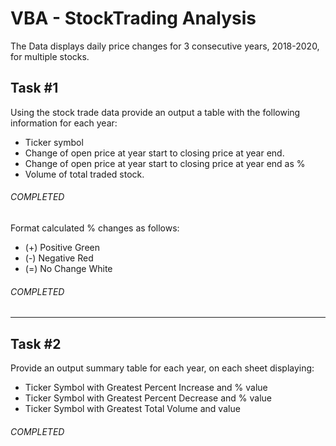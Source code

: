 # VBA - StockTrading Analysis 

The Data displays daily price changes for 3 consecutive years, 2018-2020, for multiple stocks.

## Task #1

Using the stock trade data provide an output a table with the following information for each year:
+ Ticker symbol
+ Change of open price at year start to closing price at year end.
+ Change of open price at year start to closing price at year end as %
+ Volume of total traded stock.
###### COMPLETED
Format calculated % changes as follows: 
+ (+) Positive Green
+ (-) Negative Red 
+ (=) No Change White
###### COMPLETED
---
## Task #2

Provide an output summary table for each year, on each sheet displaying:
+ Ticker Symbol with Greatest Percent Increase and % value
+ Ticker Symbol with Greatest Percent Decrease and % value
+ Ticker Symbol with Greatest Total Volume and value
###### COMPLETED
